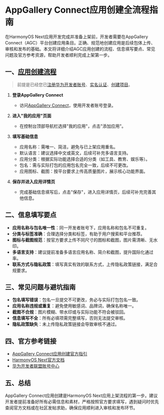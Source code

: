 # AppGallery Connect应用创建全流程指南

在HarmonyOS Next应用开发完成并准备上架前，开发者需要在AppGallery Connect（AGC）平台创建应用条目。正确、规范地创建应用是后续包体上传、审核和发布的基础。本文将详细介绍AGC应用创建的流程、信息填写要点、常见问题及官方参考资源，帮助开发者顺利完成上架第一步。

## 一、[应用创建流程](https://developer.huawei.com/consumer/cn/doc/app/agc-help-createharmonyapp-0000001945392297)

> 前提是已经您已[注册华为开发者账号](https://developer.huawei.com/consumer/cn/doc/start/registration-and-verification-0000001053628148)、[实名认证](https://developer.huawei.com/consumer/cn/doc/start/itrna-0000001076878172)、[创建项目](https://developer.huawei.com/consumer/cn/doc/app/agc-help-createproject-0000001100334664)。

1. **登录AppGallery Connect**
   - 访问[AppGallery Connect](https://developer.huawei.com/consumer/cn/service/josp/agc/index.html)，使用开发者账号登录。

2. **进入"我的应用"页面**
   - 在控制台顶部导航栏选择"我的应用"，点击"添加应用"。

3. **填写基础信息**
   - 应用名称：需唯一、简洁，避免与已上架应用重名。
   - 默认语言：建议选择中文或英文，后续可补充多语言支持。
   - 应用分类：根据实际功能选择合适的分类（如工具、教育、娱乐等）。
   - 包名：需与实际打包的应用包名完全一致，后续不可更改。
   - 应用图标、截图：按平台要求上传高质量图片，展示核心功能界面。

4. **保存并进入应用详情页**
   - 完成基础信息填写后，点击"保存"，进入应用详情页，后续可补充完善其他信息。

## 二、信息填写要点

- **应用名称与包名唯一性**：同一开发者账号下，应用名称和包名不可重复。
- **分类与标签准确**：合理选择分类和标签，有助于用户搜索和平台推荐。
- **图标与截图规范**：按官方要求上传不同尺寸的图标和截图，图片需清晰、无水印。
- **多语言支持**：建议提前准备多语言应用名称、简介和截图，提升国际化通过率。
- **联系方式与隐私政策**：填写真实有效的联系方式，上传隐私政策链接，满足合规要求。

## 三、常见问题与避坑指南

- **包名填写错误**：包名一旦提交不可更改，务必与实际打包包名一致。
- **应用名称违规或重复**：避免使用敏感词、品牌词，确保名称唯一。
- **截图不合规**：图片模糊、带水印或与实际功能不符会被驳回。
- **信息填写不全**：所有必填项需完整填写，否则无法提交审核。
- **隐私政策缺失**：未上传隐私政策链接会导致审核不通过。

## 四、官方参考链接

- [AppGallery Connect应用创建官方指引](https://developer.huawei.com/consumer/cn/doc/app/agc-help-createharmonyapp-0000001945392297)
- [HarmonyOS Next官方文档](https://developer.huawei.com/consumer/cn/doc/)
- [华为开发者联盟账号中心](https://developer.huawei.com/consumer/cn/)

## 五、总结

AppGallery Connect应用创建是HarmonyOS Next应用上架流程的第一步。建议开发者提前准备好所有必需信息和素材，严格按照官方要求填写，遇到疑问时优先查阅官方文档或在社区发帖求助，确保应用顺利进入审核和发布环节。
